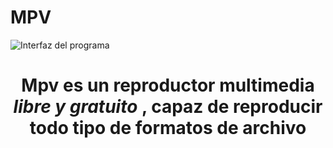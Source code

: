 # MPV

![Interfaz del programa](https://github.com/user-attachments/assets/98e4e695-064b-4ae4-8be2-ac02788b1df4)
<h1 align="center"> Mpv es un reproductor multimedia <i>libre y gratuito </i>, capaz de reproducir todo tipo de formatos de archivo</h1>
